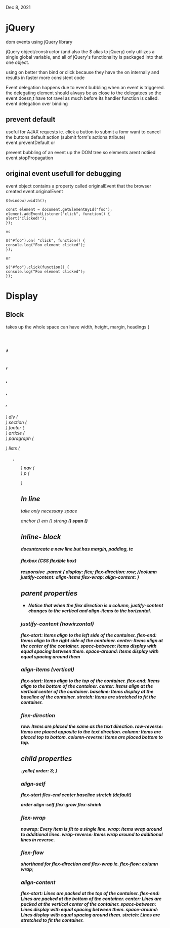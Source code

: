 <!-- @format -->

Dec 8, 2021

# jQuery

dom events using jQuery library

jQuery object/constructor (and also the $ alias to jQuery) only utilizes a single global variable, and all of jQuery's functionality is packaged into that one object.

using on better than bind or click because they have the on internally and results in faster more consistent code

Event delegation happens due to event bubbling when an event is triggered. the delegating element should always be as close to the delegatees so the event doesn;t have tot ravel as much before its handler function is called. event delegation over binding

## prevent default

useful for AJAX requests ie. click a button to submit a fomr want to cancel the buttons default action (submit form's actiona ttribute)
event.preventDefault
or

prevent bubbling of an event up the DOM tree so elements arent notiied
event.stopPropagation

## original event usefull for debugging

event object contains a property called originalEvent that the browser created
event.originalEvent

```
$(window).width();

const element = document.getElementById("foo");
element.addEventListener("click", function() {
alert("Clicked!");
});

vs

$("#foo").on( "click", function() {
console.log("Foo element clicked");
});

or

$("#foo").click(function() {
console.log("Foo element clicked");
});
```

# Display

## Block

takes up the whole space can have width, height, margin,
headings (<h1>, <h2>, <h3>,<h4>,<h5>,<h6>)
div (<div>)
section (<section>)
footer (<footer>)
article (<article>)
paragraph (<p>)
lists (<ul>, <ol>)
nav (<nav>)
p (<p>)

## In line

take only necessary space

anchor (<a>)
em (<em>)
strong (<strong>)
span (<span>)

## inline- block

doesntcreate a new line but has margin, padding, tc

# flexbox (CSS flexible box)

responsive
.parent {
display: flex;
flex-direction: row; //column
justify-content:
align-items
flex-wrap:
align-content:
}

## parent properties

- Notice that when the flex direction is a column, justify-content changes to the vertical and align-items to the horizontal.

### justify-content (howirzontal)

flex-start: Items align to the left side of the container.
flex-end: Items align to the right side of the container.
center: Items align at the center of the container.
space-between: Items display with equal spacing between them.
space-around: Items display with equal spacing around them

### align-items (vertical)

flex-start: Items align to the top of the container.
flex-end: Items align to the bottom of the container.
center: Items align at the vertical center of the container.
baseline: Items display at the baseline of the container.
stretch: Items are stretched to fit the container.

### flex-direction

row: Items are placed the same as the text direction.
row-reverse: Items are placed opposite to the text direction.
column: Items are placed top to bottom.
column-reverse: Items are placed bottom to top.

## child properties

.yello{
order: 3;
}

### align-self

flex-start
flex-end
center
baseline
stretch (default)

order
align-self
flex-grow
flex-shrink

### flex-wrap

nowrap: Every item is fit to a single line.
wrap: Items wrap around to additional lines.
wrap-reverse: Items wrap around to additional lines in reverse.

### flex-flow

shorthand for flex-direction and flex-wrap
ie.
flex-flow: column wrap;

### align-content

flex-start: Lines are packed at the top of the container.
flex-end: Lines are packed at the bottom of the container.
center: Lines are packed at the vertical center of the container.
space-between: Lines display with equal spacing between them.
space-around: Lines display with equal spacing around them.
stretch: Lines are stretched to fit the container.

